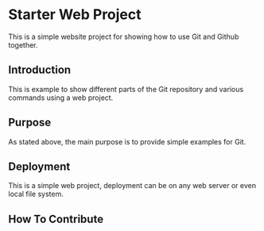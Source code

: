 # Starter Web Project

This is a simple website project for showing how to use Git and Github together.

## Introduction

This is example to show different parts of the Git repository and various commands using a web project.

## Purpose

As stated above, the main purpose is to provide simple examples for Git.

## Deployment

This is a simple web project, deployment can be on any web server or even local file system.

## How To Contribute